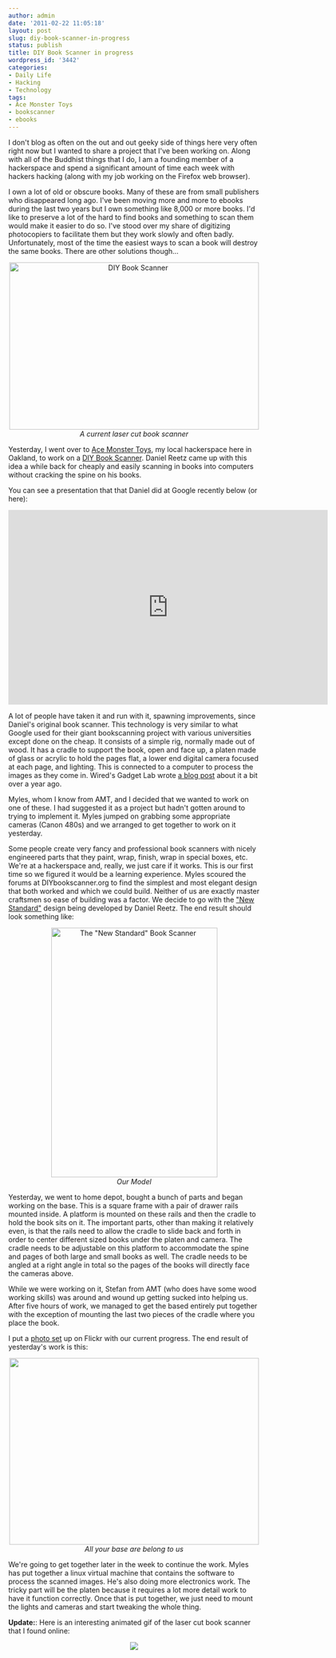 ```yaml
---
author: admin
date: '2011-02-22 11:05:18'
layout: post
slug: diy-book-scanner-in-progress
status: publish
title: DIY Book Scanner in progress
wordpress_id: '3442'
categories:
- Daily Life
- Hacking
- Technology
tags:
- Ace Monster Toys
- bookscanner
- ebooks
---
```

I don't blog as often on the out and out geeky side of things here very often right now but I wanted to share a project that I've been working on. Along with all of the Buddhist things that I do, I am a founding member of a hackerspace and spend a significant amount of time each week with hackers hacking (along with my job working on the Firefox web browser).

I own a lot of old or obscure books. Many of these are from small publishers who disappeared long ago. I've been moving more and more to ebooks during the last two years but I own something like 8,000 or more books. I'd like to preserve a lot of the hard to find books and something to scan them would make it easier to do so. I've stood over my share of digitizing photocopiers to facilitate them but they work slowly and often badly. Unfortunately, most of the time the easiest ways to scan a book will destroy the same books. There are other solutions though...

<p style="text-align: center"><a href="http://www.flickr.com/photos/pugno_muliebriter/4008586795/" title="DIY Book Scanner by PugnoM, on Flickr"><img src="http://farm4.static.flickr.com/3506/4008586795_853b2e06b3.jpg" width="500" height="335" alt="DIY Book Scanner" /></a><br><em>A current laser cut book scanner</em></p>

Yesterday, I went over to <a href="http://www.acemonstertoys">Ace Monster Toys</a>, my local hackerspace here in Oakland, to work on a <a href="http://www.diybookscanner.org/">DIY Book Scanner</a>. Daniel Reetz came up with this idea a while back for cheaply and easily scanning in books into computers without cracking the spine on his books.

You can see a presentation that that Daniel did at Google recently below (or <a hrf="http://www.youtube.com/watch?v=uYalB2SphY4">here</a>):

<p style="text-align: center"><lj-object><object width="640" height="390"><param name="movie" value="http://www.youtube.com/v/uYalB2SphY4?fs=1&amp;hl=en_US&amp;rel=0"></param><param name="allowFullScreen" value="true"></param><param name="allowscriptaccess" value="always"></param><embed src="http://www.youtube.com/v/uYalB2SphY4?fs=1&amp;hl=en_US&amp;rel=0" type="application/x-shockwave-flash" allowscriptaccess="always" allowfullscreen="true" width="640" height="390"></embed></object></lj-object></p>

A lot of people have taken it and run with it, spawning improvements, since Daniel's original book scanner. This technology is very similar to what Google used for their giant bookscanning project with various universities except done on the cheap. It consists of a simple rig, normally made out of wood. It has a cradle to support the book, open and face up, a platen made of glass or acrylic to hold the pages flat, a lower end digital camera focused at each page, and lighting. This is connected to a computer to process the images as they come in. Wired's Gadget Lab wrote <a href="http://www.wired.com/gadgetlab/2009/12/diy-book-scanner/">a blog post</a> about it a bit over a year ago. 

Myles, whom I know from AMT, and I decided that we wanted to work on one of these. I had suggested it as a project but hadn't gotten around to trying to implement it. Myles jumped on grabbing some appropriate cameras (Canon 480s) and we arranged to get together to work on it yesterday.

Some people create very fancy and professional book scanners with nicely engineered parts that they paint, wrap, finish, wrap in special boxes, etc. We're at a hackerspace and, really, we just care if it works. This is our first time so we figured it would be a learning experience. Myles scoured the forums at DIYbookscanner.org to find the simplest and most elegant design that both worked and which we could build. Neither of us are exactly master craftsmen so ease of building was a factor. We decide to go with the <a href="http://diybookscanner.org/forum/viewtopic.php?f=1&t=333">"New Standard"</a> design being developed by Daniel Reetz. The end result should look something like:

<p style="text-align: center"><a href="http://www.flickr.com/photos/albill/5468874940/" title="The &quot;New Standard&quot; Book Scanner by albill, on Flickr"><img src="http://farm6.static.flickr.com/5253/5468874940_405f949c9e.jpg" width="333" height="500" alt="The &quot;New Standard&quot; Book Scanner" /></a><br><em>Our Model</em></p>

Yesterday, we went to home depot, bought a bunch of parts and began working on the base. This is a square frame with a pair of drawer rails mounted inside. A platform is mounted on these rails and then the cradle to hold the book sits on it. The important parts, other than making it relatively even, is that the rails need to allow the cradle to slide back and forth in order to center different sized books under the platen and camera. The cradle needs to be adjustable on this platform to accommodate the spine and pages of both large and small books as well. The cradle needs to be angled at a right angle in total so the pages of the books will directly face the cameras above.

While we were working on it, Stefan from AMT (who does have some wood working skills) was around and wound up getting sucked into helping us. After five hours of work, we managed to get the based entirely put together with the exception of mounting the last two pieces of the cradle where you place the book.

I put a <a href="http://www.flickr.com/photos/albill/sets/72157625981974143">photo set</a> up on Flickr with our current progress. The end result of yesterday's work is this:

<p style="text-align: center"><a href="http://www.flickr.com/photos/albill/5466792381/" title="Untitled by albill, on Flickr"><img src="http://farm6.static.flickr.com/5135/5466792381_e326af7756.jpg" width="500" height="374" alt="" /></a><br><em>All your base are belong to us</em></p>

We're going to get together later in the week to continue the work. Myles has put together a linux virtual machine that contains the software to process the scanned images. He's also doing more electronics work. The tricky part will be the platen because it requires a lot more detail work to have it function correctly. Once that is put together, we just need to mount the lights and cameras and start tweaking the whole thing.

<strong>Update:</strong>: Here is an interesting animated gif of the laser cut book scanner that I found online:

<p style="text-align: center"><img src="http://www.wired.com/images_blogs/gadgetlab/2009/12/bookscanner_lazy_susan.gif"></p>
